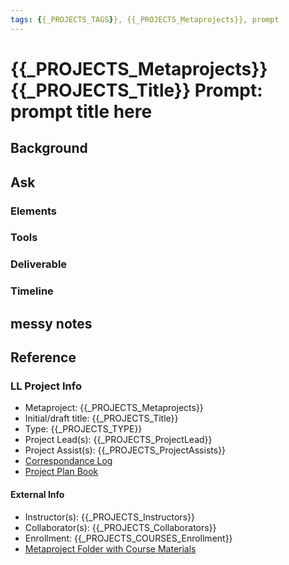 ```yaml
---
tags: {{_PROJECTS_TAGS}}, {{_PROJECTS_Metaprojects}}, prompt
---
```


# {{_PROJECTS_Metaprojects}} {{_PROJECTS_Title}} Prompt: prompt title here

## Background

## Ask

### Elements


### Tools


### Deliverable


### Timeline


## messy notes

## Reference
### LL Project Info
* Metaproject: {{_PROJECTS_Metaprojects}}
* Initial/draft title: {{_PROJECTS_Title}}
* Type: {{_PROJECTS_TYPE}}
* Project Lead(s): {{_PROJECTS_ProjectLead}}
* Project Assist(s): {{_PROJECTS_ProjectAssists}}
* [Correspondance Log]({{_PROJECTS_METAPROJECTS_CorrespondanceLog}})
* [Project Plan Book]({{ProjectPlanBookUrl}})

#### External Info
* Instructor(s): {{_PROJECTS_Instructors}}
* Collaborator(s): {{_PROJECTS_Collaborators}}
* Enrollment: {{_PROJECTS_COURSES_Enrollment}}
* [Metaproject Folder with Course Materials]({{_PROJECTS_AssociatedMetaprojectFolder}})





